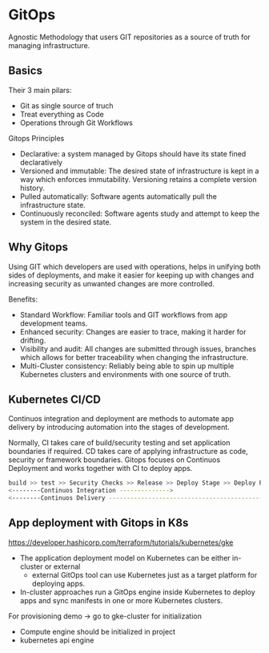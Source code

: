 # GitOps
Agnostic Methodology that users GIT repositories as a source of truth for managing infrastructure.

## Basics

Their 3 main pilars:
- Git as single source of truch
- Treat everything as Code
- Operations through Git Workflows

Gitops Principles
- Declarative: a system managed by Gitops should have its state fined declaratively
- Versioned and immutable: The desired state of infrastructure is kept in a way which enforces immutability. Versioning retains a complete version history.
- Pulled automatically: Software agents automatically pull the infrastructure state.
- Continuously reconciled: Software agents study and attempt to keep the system in the desired state.

## Why Gitops
Using GIT which developers are used with operations, helps in unifying both sides of deployments, and make it easier for keeping up with changes and increasing security as unwanted changes are more controlled.

Benefits:
- Standard Workflow: Familiar tools and GIT workflows from app development teams.
- Enhanced security: Changes are easier to trace, making it harder for drifting.
- Visibility and audit: All changes are submitted through issues, branches which allows for better traceability when changing the infrastructure.
- Multi-Cluster consistency: Reliably being able to spin up multiple Kubernetes clusters and environments with one source of truth.

## Kubernetes CI/CD
Continuos integration and deployment are methods to automate app delivery by introducing automation into the stages of development.

Normally, CI takes care of build/security testing and set application boundaries if required. CD takes care of applying infrastructure as code, security or framework boundaries. Gitops focuses on Continuos Deployment and works together with CI to deploy apps.

``` bash
build >> test >> Security Checks >> Release >> Deploy Stage >> Deploy Prod
<--------Continuos Integration -------------->
<--------Continuos Delivery --------------------------------------------->
```

## App deployment with Gitops in K8s

https://developer.hashicorp.com/terraform/tutorials/kubernetes/gke

- The application deployment model on Kubernetes can be either in-cluster or external
  - external GitOps tool can use Kubernetes just as a target platform for deploying apps.
- In-cluster approaches run a GitOps engine inside Kubernetes to deploy apps and sync manifests in one or more Kubernetes clusters.

For provisioning demo -> go to gke-cluster for initialization
- Compute engine should be initialized in project
- kubernetes api engine
